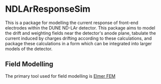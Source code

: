 # NDLArResponseSim

This is a package for modelling the current response of front-end electrodes within the DUNE ND-LAr detector.  This package aims to model the drift and weighting fields near the detector's anode plane, tabulate the current induced by charges drifting according to these calculations, and package these calculations in a form which can be integrated into larger models of the detector.

## Field Modelling

The primary tool used for field modelling is [Elmer FEM](https://www.elmerfem.org/blog/) 